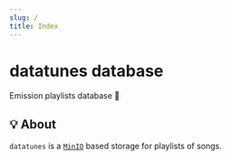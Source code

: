 ```yaml
---
slug: /
title: Index
---
```


# datatunes database

Emission playlists database 💽

## 💡 About

`datatunes` is a [`MinIO`](https://min.io) based storage
for playlists of songs.
